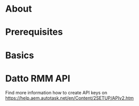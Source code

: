 # About

# Prerequisites

# Basics

# Datto RMM API
Find more information how to create API keys on https://help.aem.autotask.net/en/Content/2SETUP/APIv2.htm




